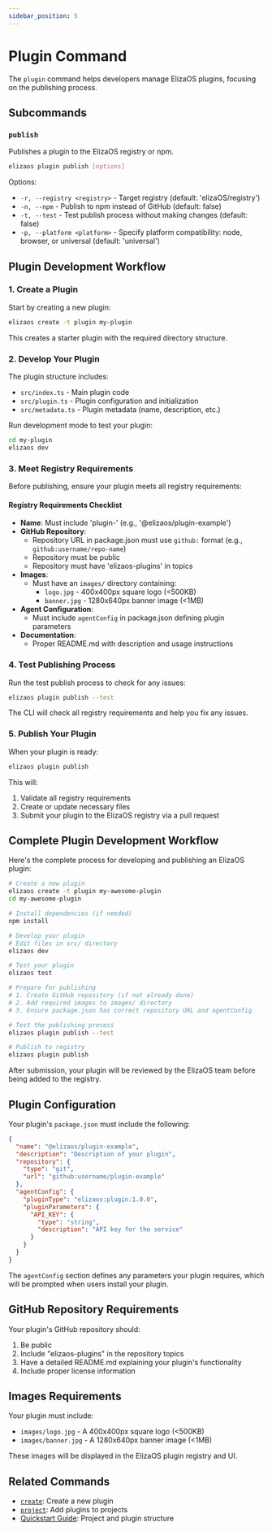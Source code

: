 ```yaml
---
sidebar_position: 5
---
```


# Plugin Command

The `plugin` command helps developers manage ElizaOS plugins, focusing on the publishing process.

## Subcommands

### `publish`

Publishes a plugin to the ElizaOS registry or npm.

```bash
elizaos plugin publish [options]
```

Options:

- `-r, --registry <registry>` - Target registry (default: 'elizaOS/registry')
- `-n, --npm` - Publish to npm instead of GitHub (default: false)
- `-t, --test` - Test publish process without making changes (default: false)
- `-p, --platform <platform>` - Specify platform compatibility: node, browser, or universal (default: 'universal')

## Plugin Development Workflow

### 1. Create a Plugin

Start by creating a new plugin:

```bash
elizaos create -t plugin my-plugin
```

This creates a starter plugin with the required directory structure.

### 2. Develop Your Plugin

The plugin structure includes:

- `src/index.ts` - Main plugin code
- `src/plugin.ts` - Plugin configuration and initialization
- `src/metadata.ts` - Plugin metadata (name, description, etc.)

Run development mode to test your plugin:

```bash
cd my-plugin
elizaos dev
```

### 3. Meet Registry Requirements

Before publishing, ensure your plugin meets all registry requirements:

#### Registry Requirements Checklist

- **Name**: Must include 'plugin-' (e.g., '@elizaos/plugin-example')
- **GitHub Repository**:
  - Repository URL in package.json must use `github:` format (e.g., `github:username/repo-name`)
  - Repository must be public
  - Repository must have 'elizaos-plugins' in topics
- **Images**:
  - Must have an `images/` directory containing:
    - `logo.jpg` - 400x400px square logo (<500KB)
    - `banner.jpg` - 1280x640px banner image (<1MB)
- **Agent Configuration**:
  - Must include `agentConfig` in package.json defining plugin parameters
- **Documentation**:
  - Proper README.md with description and usage instructions

### 4. Test Publishing Process

Run the test publish process to check for any issues:

```bash
elizaos plugin publish --test
```

The CLI will check all registry requirements and help you fix any issues.

### 5. Publish Your Plugin

When your plugin is ready:

```bash
elizaos plugin publish
```

This will:

1. Validate all registry requirements
2. Create or update necessary files
3. Submit your plugin to the ElizaOS registry via a pull request

## Complete Plugin Development Workflow

Here's the complete process for developing and publishing an ElizaOS plugin:

```bash
# Create a new plugin
elizaos create -t plugin my-awesome-plugin
cd my-awesome-plugin

# Install dependencies (if needed)
npm install

# Develop your plugin
# Edit files in src/ directory
elizaos dev

# Test your plugin
elizaos test

# Prepare for publishing
# 1. Create GitHub repository (if not already done)
# 2. Add required images to images/ directory
# 3. Ensure package.json has correct repository URL and agentConfig

# Test the publishing process
elizaos plugin publish --test

# Publish to registry
elizaos plugin publish
```

After submission, your plugin will be reviewed by the ElizaOS team before being added to the registry.

## Plugin Configuration

Your plugin's `package.json` must include the following:

```json
{
  "name": "@elizaos/plugin-example",
  "description": "Description of your plugin",
  "repository": {
    "type": "git",
    "url": "github:username/plugin-example"
  },
  "agentConfig": {
    "pluginType": "elizaos:plugin:1.0.0",
    "pluginParameters": {
      "API_KEY": {
        "type": "string",
        "description": "API key for the service"
      }
    }
  }
}
```

The `agentConfig` section defines any parameters your plugin requires, which will be prompted when users install your plugin.

## GitHub Repository Requirements

Your plugin's GitHub repository should:

1. Be public
2. Include "elizaos-plugins" in the repository topics
3. Have a detailed README.md explaining your plugin's functionality
4. Include proper license information

## Images Requirements

Your plugin must include:

- `images/logo.jpg` - A 400x400px square logo (<500KB)
- `images/banner.jpg` - A 1280x640px banner image (<1MB)

These images will be displayed in the ElizaOS plugin registry and UI.

## Related Commands

- [`create`](./create.md): Create a new plugin
- [`project`](./projects.md): Add plugins to projects
- [Quickstart Guide](../quickstart.md): Project and plugin structure
